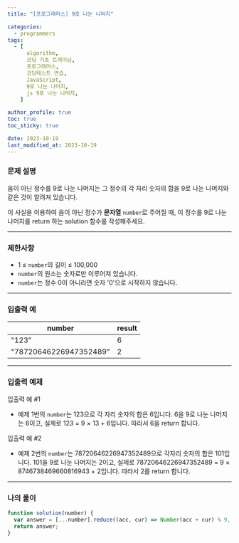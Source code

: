 ```yaml
---
title: "[프로그래머스] 9로 나눈 나머지"

categories:
  - programmers
tags:
  - [
      algorithm,
      코딩 기초 트레이닝,
      프로그래머스,
      코딩테스트 연습,
      JavaScript,
      9로 나눈 나머지,
      js 9로 나눈 나머지,
    ]

author_profile: true
toc: true
toc_sticky: true

date: 2023-10-19
last_modified_at: 2023-10-19
---
```


### 문제 설명

음이 아닌 정수를 9로 나눈 나머지는 그 정수의 각 자리 숫자의 합을 9로 나눈 나머지와 같은 것이 알려져 있습니다.

이 사실을 이용하여 음이 아닌 정수가 **문자열** `number`로 주어질 때, 이 정수를 9로 나눈 나머지를 return 하는 solution 함수를 작성해주세요.

---

### 제한사항

- 1 ≤ `number`의 길이 ≤ 100,000
- `number`의 원소는 숫자로만 이루어져 있습니다.
- `number`는 정수 0이 아니라면 숫자 '0'으로 시작하지 않습니다.

---

### 입출력 예

| number                 | result |
| ---------------------- | ------ |
| "123"                  | 6      |
| "78720646226947352489" | 2      |

---

### 입출력 예제

입출력 예 #1

- 예제 1번의 `number`는 123으로 각 자리 숫자의 합은 6입니다. 6을 9로 나눈 나머지는 6이고, 실제로 123 = 9 × 13 + 6입니다. 따라서 6을 return 합니다.

입출력 예 #2

- 예제 2번의 `number`는 78720646226947352489으로 각자리 숫자의 합은 101입니다. 101을 9로 나눈 나머지는 2이고, 실제로 78720646226947352489 = 9 × 8746738469660816943 + 2입니다. 따라서 2를 return 합니다.

---

### 나의 풀이

```jsx
function solution(number) {
  var answer = [...number].reduce((acc, cur) => Number(acc + cur) % 9, 0);
  return answer;
}
```
